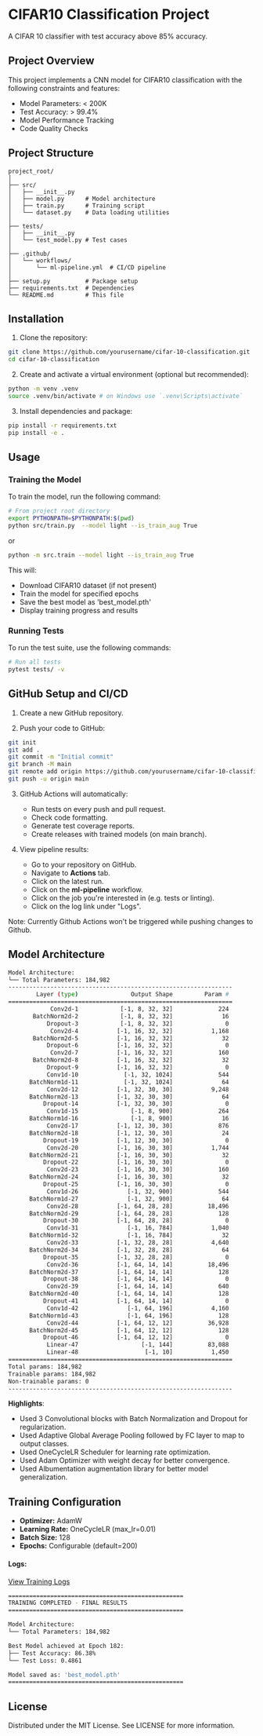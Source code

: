 
# CIFAR10 Classification Project

A CIFAR 10 classifier with test accuracy above 85% accuracy.

## Project Overview

This project implements a CNN model for CIFAR10 classification with the following constraints and features:

- Model Parameters: < 200K
- Test Accuracy: > 99.4%
- Model Performance Tracking
- Code Quality Checks

## Project Structure

```
project_root/
│
├── src/
│   ├── __init__.py
│   ├── model.py      # Model architecture
│   ├── train.py      # Training script
│   └── dataset.py    # Data loading utilities
│
├── tests/
│   ├── __init__.py
│   └── test_model.py # Test cases
│
├── .github/
│   └── workflows/
│       └── ml-pipeline.yml  # CI/CD pipeline
│
├── setup.py          # Package setup
├── requirements.txt  # Dependencies
└── README.md         # This file
```

## Installation

1. Clone the repository:

```bash
git clone https://github.com/yourusername/cifar-10-classification.git
cd cifar-10-classification
```

2. Create and activate a virtual environment (optional but recommended):

```bash
python -m venv .venv
source .venv/bin/activate # on Windows use `.venv\Scripts\activate`
```

3. Install dependencies and package:

```bash
pip install -r requirements.txt
pip install -e .
```

## Usage

### Training the Model

To train the model, run the following command:

```bash
# From project root directory
export PYTHONPATH=$PYTHONPATH:$(pwd)
python src/train.py  --model light --is_train_aug True
```
or
```bash
python -m src.train --model light --is_train_aug True
```
This will:
- Download CIFAR10 dataset (if not present)
- Train the model for specified epochs
- Save the best model as 'best_model.pth'
- Display training progress and results

### Running Tests

To run the test suite, use the following commands:

```bash
# Run all tests
pytest tests/ -v
```

## GitHub Setup and CI/CD

1. Create a new GitHub repository.

2. Push your code to GitHub:

```bash
git init
git add .
git commit -m "Initial commit"
git branch -M main
git remote add origin https://github.com/yourusername/cifar-10-classification.git
git push -u origin main
```

3. GitHub Actions will automatically:
   - Run tests on every push and pull request.
   - Check code formatting.
   - Generate test coverage reports.
   - Create releases with trained models (on main branch).

4. View pipeline results:
   - Go to your repository on GitHub.
   - Navigate to **Actions** tab.
   - Click on the latest run.
   - Click on the **ml-pipeline** workflow.
   - Click on the job you're interested in (e.g. tests or linting).
   - Click on the log link under "Logs".

Note: Currently Github Actions won't be triggered while pushing changes to Github.

## Model Architecture

``` bash 
Model Architecture:
└── Total Parameters: 184,982
----------------------------------------------------------------
        Layer (type)               Output Shape         Param #
================================================================
            Conv2d-1            [-1, 8, 32, 32]             224
       BatchNorm2d-2            [-1, 8, 32, 32]              16
           Dropout-3            [-1, 8, 32, 32]               0
            Conv2d-4           [-1, 16, 32, 32]           1,168
       BatchNorm2d-5           [-1, 16, 32, 32]              32
           Dropout-6           [-1, 16, 32, 32]               0
            Conv2d-7           [-1, 16, 32, 32]             160
       BatchNorm2d-8           [-1, 16, 32, 32]              32
           Dropout-9           [-1, 16, 32, 32]               0
           Conv1d-10             [-1, 32, 1024]             544
      BatchNorm1d-11             [-1, 32, 1024]              64
           Conv2d-12           [-1, 32, 30, 30]           9,248
      BatchNorm2d-13           [-1, 32, 30, 30]              64
          Dropout-14           [-1, 32, 30, 30]               0
           Conv1d-15               [-1, 8, 900]             264
      BatchNorm1d-16               [-1, 8, 900]              16
           Conv2d-17           [-1, 12, 30, 30]             876
      BatchNorm2d-18           [-1, 12, 30, 30]              24
          Dropout-19           [-1, 12, 30, 30]               0
           Conv2d-20           [-1, 16, 30, 30]           1,744
      BatchNorm2d-21           [-1, 16, 30, 30]              32
          Dropout-22           [-1, 16, 30, 30]               0
           Conv2d-23           [-1, 16, 30, 30]             160
      BatchNorm2d-24           [-1, 16, 30, 30]              32
          Dropout-25           [-1, 16, 30, 30]               0
           Conv1d-26              [-1, 32, 900]             544
      BatchNorm1d-27              [-1, 32, 900]              64
           Conv2d-28           [-1, 64, 28, 28]          18,496
      BatchNorm2d-29           [-1, 64, 28, 28]             128
          Dropout-30           [-1, 64, 28, 28]               0
           Conv1d-31              [-1, 16, 784]           1,040
      BatchNorm1d-32              [-1, 16, 784]              32
           Conv2d-33           [-1, 32, 28, 28]           4,640
      BatchNorm2d-34           [-1, 32, 28, 28]              64
          Dropout-35           [-1, 32, 28, 28]               0
           Conv2d-36           [-1, 64, 14, 14]          18,496
      BatchNorm2d-37           [-1, 64, 14, 14]             128
          Dropout-38           [-1, 64, 14, 14]               0
           Conv2d-39           [-1, 64, 14, 14]             640
      BatchNorm2d-40           [-1, 64, 14, 14]             128
          Dropout-41           [-1, 64, 14, 14]               0
           Conv1d-42              [-1, 64, 196]           4,160
      BatchNorm1d-43              [-1, 64, 196]             128
           Conv2d-44           [-1, 64, 12, 12]          36,928
      BatchNorm2d-45           [-1, 64, 12, 12]             128
          Dropout-46           [-1, 64, 12, 12]               0
           Linear-47                  [-1, 144]          83,088
           Linear-48                   [-1, 10]           1,450
================================================================
Total params: 184,982
Trainable params: 184,982
Non-trainable params: 0
----------------------------------------------------------------
```

**Highlights**:
- Used 3 Convolutional blocks with Batch Normalization and Dropout for regularization.
- Used Adaptive Global Average Pooling followed by FC layer to map to output classes.
- Used OneCycleLR Scheduler for learning rate optimization.
- Used Adam Optimizer with weight decay for better convergence.
- Used Albumentation augmentation library for better model generalization.


## Training Configuration

- **Optimizer:** AdamW
- **Learning Rate:** OneCycleLR (max_lr=0.01)
- **Batch Size:** 128
- **Epochs:** Configurable (default=200)

#### Logs:
[View Training Logs](./cuda_training_logs.log)
``` bash 
==================================================
TRAINING COMPLETED - FINAL RESULTS
==================================================

Model Architecture:
└── Total Parameters: 184,982

Best Model achieved at Epoch 182:
├── Test Accuracy: 86.38%
└── Test Loss: 0.4861

Model saved as: 'best_model.pth'
==================================================
```


## License

Distributed under the MIT License. See LICENSE for more information.


